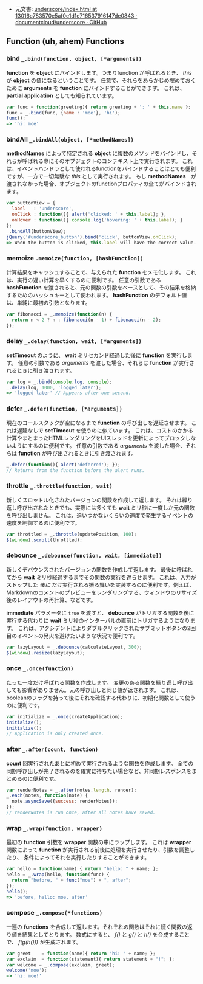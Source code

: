+  元文書: [underscore/index.html at 13016c783570e5af0e1d1e716537916147de0843 · documentcloud/underscore · GitHub](https://github.com/documentcloud/underscore/blob/13016c783570e5af0e1d1e716537916147de0843/index.html)


## Function (uh, ahem) Functions

### bind `_.bind(function, object, [*arguments])`

**function** を **object** にバインドします。つまりfunction が呼ばれるとき、 *this* が **object** の値になるということです。
任意で、それらをあらかじめ埋めておくために **arguments** を **function** にバインドすることができます。
これは、 **partial application** としても知られています。

```javascript
var func = function(greeting){ return greeting + ': ' + this.name };  
func = _.bind(func, {name : 'moe'}, 'hi');  
func();  
=> 'hi: moe'
```


### bindAll `_.bindAll(object, [*methodNames])`

**methodNames** によって特定される **object** に複数のメソッドをバインドし、それらが呼ばれる際にそのオブジェクトのコンテキスト上で実行されます。
これは、イベントハンドラとして使われるfunctionをバインドすることはとても便利ですが、一方で一切無駄な *this* として実行されます。
もし **methodNames**　が渡されなかった場合、オブジェクトのfunctionプロパティの全てがバインドされます。

```javascript
var buttonView = {
  label   : 'underscore',
  onClick : function(){ alert('clicked: ' + this.label); },
  onHover : function(){ console.log('hovering: ' + this.label); }
};
_.bindAll(buttonView);
jQuery('#underscore_button').bind('click', buttonView.onClick);
=> When the button is clicked, this.label will have the correct value...
```


### memoize `.memoize(function, [hashFunction])`

計算結果をキャッシュすることで、与えられた **function** をメモ化します。
これは、実行の遅い計算を早くするのに便利です。
任意の引数である **hashFunction** を渡されると、元の関数の引数をベースとして、その結果を格納するためのハッシュキーとして使われます。
**hashFunction** のデフォルト値は、単純に最初の引数となります。

```javascript
var fibonacci = _.memoize(function(n) {
  return n < 2 ? n : fibonacci(n - 1) + fibonacci(n - 2);
});
```


### delay `_.delay(function, wait, [*arguments])`

**setTimeout** のように、 **wait** ミリセカンド経過した後に **function** を実行します。
任意の引数である *arguments* を渡した場合、それらは **function** が実行されるときに引き渡されます。

```javascript
var log = _.bind(console.log, console);
_.delay(log, 1000, 'logged later');
=> 'logged later' // Appears after one second.
```


### defer `_.defer(function, [*arguments])`

現在のコールスタックが空になるまで **function** の呼び出しを遅延させます。
これは遅延なしで **setTimeout** を使うのに似ています。
これは、コストのかかる計算やまとまったHTMLレンダリングをUIスレッドを更新によってブロックしないようにするのに便利です。
任意の引数である *arguments* を渡した場合、それらは **function** が呼び出されるときに引き渡されます。

```javascript
_.defer(function(){ alert('deferred'); });
// Returns from the function before the alert runs.
```


### throttle `_.throttle(function, wait)`

新しくスロットル化されたバージョンの関数を作成して返します。
それは繰り返し呼び出されたときでも、実際には多くても **wait** ミリ秒に一度しか元の関数を呼び出しません。
これは、追いつかないくらいの速度で発生するイベントの速度を制御するのに便利です。

```javascript
var throttled = _.throttle(updatePosition, 100);
$(window).scroll(throttled);
```


### debounce `_.debounce(function, wait, [immediate])`

新しくデバウンスされたバージョンの関数を作成して返します。
最後に呼ばれてから **wait** ミリ秒経過するまでその関数の実行を遅らせます。
これは、入力がストップした *後に* だけ実行される振る舞いを実装するのに便利です。例えば、Markdownのコメントのプレビューをレンダリングする、ウィンドウのリサイズ後のレイアウトの再計算、などです。

**immediate** パラメータに `true` を渡すと、 **debounce** がトリガする関数を後に実行する代わりに **wait** ミリ秒のインターバルの直前にトリガするようになります。 
これは、アクシデントによりダブルクリックされたサブミットボタンの2回目のイベントの発火を避けたいような状況で便利です。

```javascript
var lazyLayout = _.debounce(calculateLayout, 300);
$(window).resize(lazyLayout);
```


### once `_.once(function)`

たった一度だけ呼ばれる関数を作成します。
変更のある関数を繰り返し呼び出しても影響がありません。元の呼び出しと同じ値が返されます。
これは、booleanのフラグを持って後にそれを確認する代わりに、初期化関数として使うのに便利です。

```javascript
var initialize = _.once(createApplication);
initialize();
initialize();
// Application is only created once.
```


### after `_.after(count, function)`

**count** 回実行されたあとに初めて実行されるような関数を作成します。
全ての同期呼び出しが完了されるのを確実に待ちたい場合など、非同期レスポンスをまとめるのに便利です。

```javascript
var renderNotes = _.after(notes.length, render);
_.each(notes, function(note) {
  note.asyncSave({success: renderNotes});
});
// renderNotes is run once, after all notes have saved.
```


### wrap `_.wrap(function, wrapper)`

最初の **function** 引数を **wrapper** 関数の中にラップします。
これは **wrapper** 関数によって **function** が実行される前後に処理を実行させたり、引数を調整したり、
条件によってそれを実行したりすることができます。

```javascript
var hello = function(name) { return "hello: " + name; };
hello = _.wrap(hello, function(func) {
  return "before, " + func("moe") + ", after";
});
hello();
=> 'before, hello: moe, after'
```


### compose `_.compose(*functions)`

一連の **functions** を合成して返します。それぞれの関数はそれに続く関数の返り値を結果としてとります。
数式にすると、 *f()* と *g()* と *h()* を合成することで、 *f(g(h()))* が生成されます。

```javascript
var greet    = function(name){ return "hi: " + name; };
var exclaim  = function(statement){ return statement + "!"; };
var welcome = _.compose(exclaim, greet);
welcome('moe');
=> 'hi: moe!'
```
